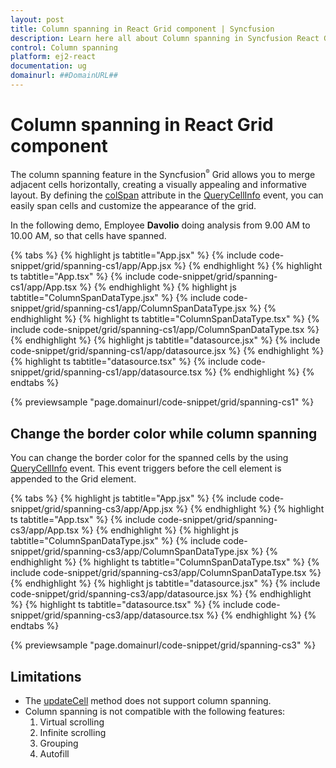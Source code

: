 ```yaml
---
layout: post
title: Column spanning in React Grid component | Syncfusion
description: Learn here all about Column spanning in Syncfusion React Grid component of Syncfusion Essential JS 2 and more.
control: Column spanning 
platform: ej2-react
documentation: ug
domainurl: ##DomainURL##
---
```


# Column spanning in React Grid component

The column spanning feature in the Syncfusion<sup style="font-size:70%">&reg;</sup> Grid allows you to merge adjacent cells horizontally, creating a visually appealing and informative layout. By defining the [colSpan](https://ej2.syncfusion.com/react/documentation/api/grid/queryCellInfoEventArgs/#colspan) attribute in the [QueryCellInfo](https://ej2.syncfusion.com/react/documentation/api/grid/queryCellInfoEventArgs/) event, you can easily span cells and customize the appearance of the grid.

In the following demo, Employee **Davolio** doing analysis from 9.00 AM to 10.00 AM, so that cells have spanned.

{% tabs %}
{% highlight js tabtitle="App.jsx" %}
{% include code-snippet/grid/spanning-cs1/app/App.jsx %}
{% endhighlight %}
{% highlight ts tabtitle="App.tsx" %}
{% include code-snippet/grid/spanning-cs1/app/App.tsx %}
{% endhighlight %}
{% highlight js tabtitle="ColumnSpanDataType.jsx" %}
{% include code-snippet/grid/spanning-cs1/app/ColumnSpanDataType.jsx %}
{% endhighlight %}
{% highlight ts tabtitle="ColumnSpanDataType.tsx" %}
{% include code-snippet/grid/spanning-cs1/app/ColumnSpanDataType.tsx %}
{% endhighlight %}
{% highlight js tabtitle="datasource.jsx" %}
{% include code-snippet/grid/spanning-cs1/app/datasource.jsx %}
{% endhighlight %}
{% highlight ts tabtitle="datasource.tsx" %}
{% include code-snippet/grid/spanning-cs1/app/datasource.tsx %}
{% endhighlight %}
{% endtabs %}

 {% previewsample "page.domainurl/code-snippet/grid/spanning-cs1" %}

## Change the border color while column spanning

You can change the border color for the spanned cells by the using [QueryCellInfo](https://ej2.syncfusion.com/react/documentation/api/grid/#querycellinfo) event. This event triggers before the cell element is appended to the Grid element.

{% tabs %}
{% highlight js tabtitle="App.jsx" %}
{% include code-snippet/grid/spanning-cs3/app/App.jsx %}
{% endhighlight %}
{% highlight ts tabtitle="App.tsx" %}
{% include code-snippet/grid/spanning-cs3/app/App.tsx %}
{% endhighlight %}
{% highlight js tabtitle="ColumnSpanDataType.jsx" %}
{% include code-snippet/grid/spanning-cs3/app/ColumnSpanDataType.jsx %}
{% endhighlight %}
{% highlight ts tabtitle="ColumnSpanDataType.tsx" %}
{% include code-snippet/grid/spanning-cs3/app/ColumnSpanDataType.tsx %}
{% endhighlight %}
{% highlight js tabtitle="datasource.jsx" %}
{% include code-snippet/grid/spanning-cs3/app/datasource.jsx %}
{% endhighlight %}
{% highlight ts tabtitle="datasource.tsx" %}
{% include code-snippet/grid/spanning-cs3/app/datasource.tsx %}
{% endhighlight %}
{% endtabs %}

 {% previewsample "page.domainurl/code-snippet/grid/spanning-cs3" %}

## Limitations

* The [updateCell](https://ej2.syncfusion.com/react/documentation/api/grid/#updatecell) method does not support column spanning.
* Column spanning is not compatible with the following features:
    1. Virtual scrolling
    2. Infinite scrolling
    3. Grouping
    4. Autofill